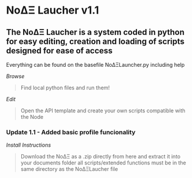 # NoΔΞ Laucher v1.1

## The NoΔΞ Laucher is a system coded in python for easy editing, creation and loading of scripts designed for ease of access

Everything can be found on the basefile NoΔΞLauncher.py including help

_Browse_

> Find local python files and run them!

_Edit_

> Open the API template and create your own scripts compatible with the Node


### Update 1.1 - Added basic profile funcionality

_Install Instructions_

> Download the NoΔΞ as a .zip directly from here and extract it into your documents folder
> all scripts/extended functions must be in the same directory as the NoΔΞLaucher file
